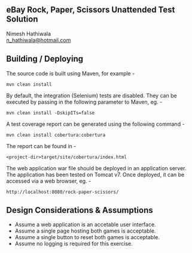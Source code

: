 eBay Rock, Paper, Scissors Unattended Test Solution
---------------------------------------------------
Nimesh Hathiwala<br/>
n_hathiwala@hotmail.com<br/>


Building / Deploying
--------------------
  
The source code is built using Maven, for example -
    
    mvn clean install

By default, the integration (Selenium) tests are disabled. 
They can be executed by passing in the following parameter to Maven, eg. -
    
    mvn clean install -DskipITs=false

A test coverage report can be generated using the following command -

    mvn clean install cobertura:cobertura
    
The report can be found in -
    
    <project-dir>target/site/cobertura/index.html

The web application war file should be deployed in an application server.
The application has been tested on Tomcat v7.
Once deployed, it can be accessed via a web browser, eg. -
    
    http://localhost:8080/rock-paper-scissors/


Design Considerations & Assumptions
-----------------------------------

- Assume a web application is an accetable user interface.
- Assume a single page hosting both games is acceptable.
- Assume a single button to reset both games is acceptable.
- Assume no logging is required for this exercise.


